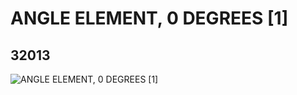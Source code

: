 # ANGLE ELEMENT, 0 DEGREES [1]
## 32013
![ANGLE ELEMENT, 0 DEGREES [1]](https://lc-www-live-s.legocdn.com/media/bricks/5/2/4106376.jpg)